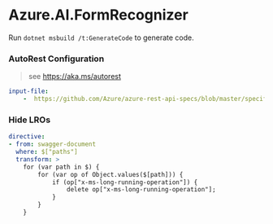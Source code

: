# Azure.AI.FormRecognizer

Run `dotnet msbuild /t:GenerateCode` to generate code.

### AutoRest Configuration
> see https://aka.ms/autorest

``` yaml
input-file:
    -  https://github.com/Azure/azure-rest-api-specs/blob/master/specification/cognitiveservices/data-plane/FormRecognizer/preview/v2.0/FormRecognizer.json
```



### Hide LROs
``` yaml
directive:
- from: swagger-document
  where: $["paths"]
  transform: >
    for (var path in $) {
        for (var op of Object.values($[path])) {
            if (op["x-ms-long-running-operation"]) {
                delete op["x-ms-long-running-operation"];
            }
        }
    }
```
